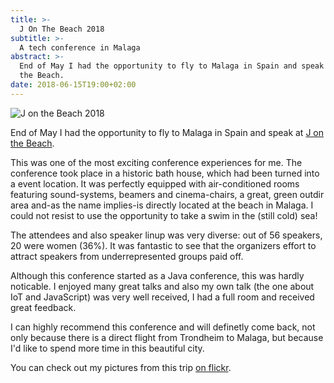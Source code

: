 ```yaml
---
title: >-
  J On The Beach 2018
subtitle: >-
  A tech conference in Malaga
abstract: >-
  End of May I had the opportunity to fly to Malaga in Spain and speak at J on
  the Beach.
date: 2018-06-15T19:00+02:00
---
```


![J on the Beach 2018](../media/j-on-the-beach-2018.jpg)

End of May I had the opportunity to fly to Malaga in Spain and speak at
[J on the Beach](https://jonthebeach.com/).

This was one of the most exciting conference experiences for me. The conference
took place in a historic bath house, which had been turned into a event
location. It was perfectly equipped with air-conditioned rooms featuring
sound-systems, beamers and cinema-chairs, a great, green outdir area and-as the
name implies-is directly located at the beach in Malaga. I could not resist to
use the opportunity to take a swim in the (still cold) sea!

The attendees and also speaker linup was very diverse: out of 56 speakers, 20
were women (36%). It was fantastic to see that the organizers effort to attract
speakers from underrepresented groups paid off.

Although this conference started as a Java conference, this was hardly
noticable. I enjoyed many great talks and also my own talk (the one about IoT
and JavaScript) was very well received, I had a full room and received great
feedback.

I can highly recommend this conference and will definetly come back, not only
because there is a direct flight from Trondheim to Malaga, but because I'd like
to spend more time in this beautiful city.

You can check out my pictures from this trip
[on flickr](https://www.flickr.com/search/?user_id=58334991%40N00&view_all=1&text=jotb2018).
